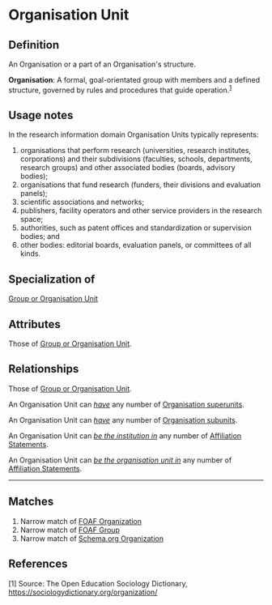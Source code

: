# Organisation Unit

## Definition
An Organisation or a part of an Organisation's structure.

**Organisation**: A formal, goal-orientated group with members and a defined structure, governed by rules and procedures that guide operation.<sup>[1](#fn1)</sup> 

## Usage notes
In the research information domain Organisation Units typically represents:
1. organisations that perform research (universities, research institutes, corporations) and their subdivisions (faculties, schools, departments, research groups) and other associated bodies (boards, advisory bodies);
2. organisations that fund research (funders, their divisions and evaluation panels);
3. scientific associations and networks;
4. publishers, facility operators and other service providers in the research space;
5. authorities, such as patent offices and standardization or supervision bodies; and
6. other bodies: editorial boards, evaluation panels, or committees of all kinds.

## Specialization of
[Group or Organisation Unit](../entities/Group_or_Organisation_Unit.md)

## Attributes

Those of [Group or Organisation Unit](../entities/Group_or_Organisation_Unit.md).

## Relationships

Those of [Group or Organisation Unit](../entities/Group_or_Organisation_Unit.md).

<a name="rel__has-superunit">An Organisation Unit can *[have](../entities/Organisation_Unit.md#user-content-rel__has-subunit)* any number of [Organisation superunits](../entities/Organisation_Unit.md).</a>

<a name="rel__has-subunit">An Organisation Unit can *[have](../entities/Organisation_Unit.md#user-content-rel__has-superunit)* any number of [Organisation subunits](../entities/Organisation_Unit.md).</a>

<a name="rel__is-the-institution-in">An Organisation Unit can *[be the institution in](../entities/Affiliation_Statement.md#user-content-rel__has-institution)* any number of [Affiliation Statements](../entities/Affiliation_Statement.md).</a>

<a name="rel__is-the-organisation-unit-in">An Organisation Unit can *[be the organisation unit in](../entities/Affiliation_Statement.md#user-content-rel__has-organisation-unit)* any number of [Affiliation Statements](../entities/Affiliation_Statement.md).</a>

---
## Matches
1. Narrow match of [FOAF Organization](http://xmlns.com/foaf/spec/#term_Organization) 
2. Narrow match of [FOAF Group](http://xmlns.com/foaf/spec/#term_Group) 
3. Narrow match of [Schema.org Organization](https://schema.org/Organization)

## References

<a name="fn1">\[1\]</a> Source: The Open Education Sociology Dictionary, https://sociologydictionary.org/organization/
